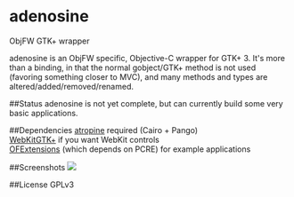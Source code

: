 adenosine
=========

ObjFW GTK+ wrapper

adenosine is an ObjFW specific, Objective-C wrapper for GTK+ 3. It's more than a binding, in that the normal gobject/GTK+ method is not used (favoring something closer to MVC), and many methods and types are altered/added/removed/renamed.

##Status
adenosine is not yet complete, but can currently build some very basic applications.

##Dependencies
[atropine](https://github.com/daumiller/atropine) required (Cairo + Pango)<br/>
[WebKitGTK+](http://webkitgtk.org) if you want WebKit controls<br/>
[OFExtensions](https://github.com/daumiller/ofextensions) (which depends on PCRE) for example applications

##Screenshots
<img src="https://raw.github.com/daumiller/adenosine/master/screenshots/screenshot00.png" />

##License
GPLv3
